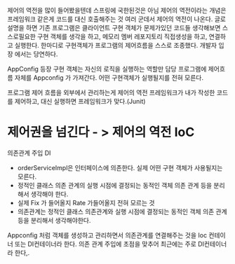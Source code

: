 제어의 역전을 많이 들어봤을텐데 
스프링에 국한된것은 아님 
제어의 역전이라는 개념은 프레임워크 같은게 코드를 대신 호출해주는 것 
여러 군데서 제어의 역전이 나온다. 
글로 설명을 하면 기존 프로그램은 클라이언트 구현 객체가 문제가있던 코드들 생각해보면 스스로필요한 
구현 객체를 생각을 하고, 메모리 멤버 레포지토리 직접생성을 하고, 연결하고 실행한다. 한마디로 구현객체가 프로그램의 제어흐름을 스스로 조종했다. 개발자 입장
에서는 당연하다. 


AppConfig 등장 구현 객체는 자신의 로직을 실행하는 역할만 담당 프로그램에 제어흐름 자체를 Appconfig 가 가져간다.
어떤 구현객체가 실행될지를 전혀 모른다. 

프로그램 제어 흐름을 외부에서 관리하는게 제어의 역전 
프레임워크가 내가 작성한 코드를 제어하고, 대신 실행하면 프레임워크가 맞다.(Junit)
# 제어권을 넘긴다 - > 제어의 역전 IoC

의존관계 주입 DI
- orderServiceImpl은 인터페이스에 의존한다. 실제 어떤 구현 객체가 사용될지는 모른다.
- 정적인 클래스 의존 관계의 실행 시점에 결정되는 동적인 객체 의존 관계 등을 분리해서 생각해야 한다. 
- 실제 Fix 가 들어올지 Rate 가들어올지 전혀 모르는 것 
- 의존관계는 정적인 클래스 의존관계와 실행 시점에 결정되는 동적인 객체 의존 관계등을 분리해서 생각해야한다.


Appconfig 처럼 객체를 생성하고 관리하면서 의존관계를 연결해주는 것을 
Ioc 컨테이너 또는 DI컨테이너라 한다. 
의존 관계 주입에 초점을 맞추어 최근에는 주로 DI컨테이너라 한다,. 